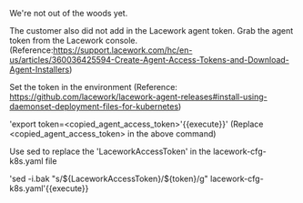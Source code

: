 We're not out of the woods yet.

The customer also did not add in the Lacework agent token. Grab the agent token from the Lacework console. (Reference:https://support.lacework.com/hc/en-us/articles/360036425594-Create-Agent-Access-Tokens-and-Download-Agent-Installers)

Set the token in the environment
(Reference: https://github.com/lacework/lacework-agent-releases#install-using-daemonset-deployment-files-for-kubernetes)

'export token=<copied_agent_access_token>'{{execute}}'
(Replace <copied_agent_access_token> in the above command)

Use sed to replace the 'LaceworkAccessToken' in the lacework-cfg-k8s.yaml file

'sed -i.bak "s/\${LaceworkAccessToken}/${token}/g" lacework-cfg-k8s.yaml'{{execute}}
